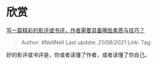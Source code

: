# 欣赏
[写一篇精彩的影评或书评，作者需要具备哪些素质与技巧？](https://www.zhihu.com/question/19716927/answer/12744207)

> Author: #NellNell 
> Last update: *21/08/2021* 
> Link:
> Tag:   

好的影评或书评是，你或者读懂了作者，或者读懂了你自己。